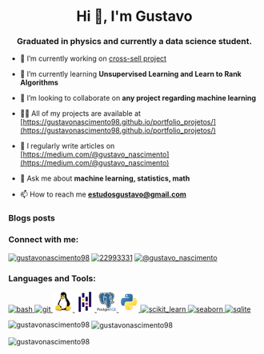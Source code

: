 <h1 align="center">Hi 👋, I'm Gustavo</h1>
<h3 align="center">Graduated in physics and currently a data science student.</h3>

- 🔭 I’m currently working on [cross-sell project](project)

- 🌱 I’m currently learning **Unsupervised Learning and Learn to Rank Algorithms**

- 👯 I’m looking to collaborate on **any project regarding machine learning**

- 👨‍💻 All of my projects are available at [https://gustavonascimento98.github.io/portfolio_projetos/](https://gustavonascimento98.github.io/portfolio_projetos/)

- 📝 I regularly write articles on [https://medium.com/@gustavo_nascimento](https://medium.com/@gustavo_nascimento)

- 💬 Ask me about **machine learning, statistics, math**

- 📫 How to reach me **estudosgustavo@gmail.com**

### Blogs posts
<!-- BLOG-POST-LIST:START -->
<!-- BLOG-POST-LIST:END -->

<h3 align="left">Connect with me:</h3>
<p align="left">
<a href="https://linkedin.com/in/gustavonascimento98" target="blank"><img align="center" src="https://raw.githubusercontent.com/rahuldkjain/github-profile-readme-generator/master/src/images/icons/Social/linked-in-alt.svg" alt="gustavonascimento98" height="30" width="40" /></a>
<a href="https://stackoverflow.com/users/22993331" target="blank"><img align="center" src="https://raw.githubusercontent.com/rahuldkjain/github-profile-readme-generator/master/src/images/icons/Social/stack-overflow.svg" alt="22993331" height="30" width="40" /></a>
<a href="https://medium.com/@gustavo_nascimento" target="blank"><img align="center" src="https://raw.githubusercontent.com/rahuldkjain/github-profile-readme-generator/master/src/images/icons/Social/medium.svg" alt="@gustavo_nascimento" height="30" width="40" /></a>
</p>

<h3 align="left">Languages and Tools:</h3>
<p align="left"> <a href="https://www.gnu.org/software/bash/" target="_blank" rel="noreferrer"> <img src="https://www.vectorlogo.zone/logos/gnu_bash/gnu_bash-icon.svg" alt="bash" width="40" height="40"/> </a> <a href="https://git-scm.com/" target="_blank" rel="noreferrer"> <img src="https://www.vectorlogo.zone/logos/git-scm/git-scm-icon.svg" alt="git" width="40" height="40"/> </a> <a href="https://www.linux.org/" target="_blank" rel="noreferrer"> <img src="https://raw.githubusercontent.com/devicons/devicon/master/icons/linux/linux-original.svg" alt="linux" width="40" height="40"/> </a> <a href="https://pandas.pydata.org/" target="_blank" rel="noreferrer"> <img src="https://raw.githubusercontent.com/devicons/devicon/2ae2a900d2f041da66e950e4d48052658d850630/icons/pandas/pandas-original.svg" alt="pandas" width="40" height="40"/> </a> <a href="https://www.postgresql.org" target="_blank" rel="noreferrer"> <img src="https://raw.githubusercontent.com/devicons/devicon/master/icons/postgresql/postgresql-original-wordmark.svg" alt="postgresql" width="40" height="40"/> </a> <a href="https://www.python.org" target="_blank" rel="noreferrer"> <img src="https://raw.githubusercontent.com/devicons/devicon/master/icons/python/python-original.svg" alt="python" width="40" height="40"/> </a> <a href="https://scikit-learn.org/" target="_blank" rel="noreferrer"> <img src="https://upload.wikimedia.org/wikipedia/commons/0/05/Scikit_learn_logo_small.svg" alt="scikit_learn" width="40" height="40"/> </a> <a href="https://seaborn.pydata.org/" target="_blank" rel="noreferrer"> <img src="https://seaborn.pydata.org/_images/logo-mark-lightbg.svg" alt="seaborn" width="40" height="40"/> </a> <a href="https://www.sqlite.org/" target="_blank" rel="noreferrer"> <img src="https://www.vectorlogo.zone/logos/sqlite/sqlite-icon.svg" alt="sqlite" width="40" height="40"/> </a> </p>

<p><img align="left" src="https://github-readme-stats.vercel.app/api/top-langs?username=gustavonascimento98&show_icons=true&locale=en&layout=compact" alt="gustavonascimento98" /></p>

<p>&nbsp;<img align="center" src="https://github-readme-stats.vercel.app/api?username=gustavonascimento98&show_icons=true&locale=en" alt="gustavonascimento98" /></p>

<p><img align="center" src="https://github-readme-streak-stats.herokuapp.com/?user=gustavonascimento98&" alt="gustavonascimento98" /></p>
